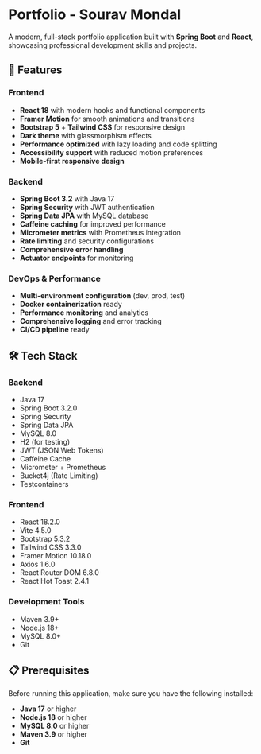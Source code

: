 # Portfolio - Sourav Mondal

A modern, full-stack portfolio application built with **Spring Boot** and **React**, showcasing professional development skills and projects.

## 🚀 Features

### Frontend

- **React 18** with modern hooks and functional components
- **Framer Motion** for smooth animations and transitions
- **Bootstrap 5** + **Tailwind CSS** for responsive design
- **Dark theme** with glassmorphism effects
- **Performance optimized** with lazy loading and code splitting
- **Accessibility support** with reduced motion preferences
- **Mobile-first responsive design**

### Backend

- **Spring Boot 3.2** with Java 17
- **Spring Security** with JWT authentication
- **Spring Data JPA** with MySQL database
- **Caffeine caching** for improved performance
- **Micrometer metrics** with Prometheus integration
- **Rate limiting** and security configurations
- **Comprehensive error handling**
- **Actuator endpoints** for monitoring

### DevOps & Performance

- **Multi-environment configuration** (dev, prod, test)
- **Docker containerization** ready
- **Performance monitoring** and analytics
- **Comprehensive logging** and error tracking
- **CI/CD pipeline** ready

## 🛠️ Tech Stack

### Backend

- Java 17
- Spring Boot 3.2.0
- Spring Security
- Spring Data JPA
- MySQL 8.0
- H2 (for testing)
- JWT (JSON Web Tokens)
- Caffeine Cache
- Micrometer + Prometheus
- Bucket4j (Rate Limiting)
- Testcontainers

### Frontend

- React 18.2.0
- Vite 4.5.0
- Bootstrap 5.3.2
- Tailwind CSS 3.3.0
- Framer Motion 10.18.0
- Axios 1.6.0
- React Router DOM 6.8.0
- React Hot Toast 2.4.1

### Development Tools

- Maven 3.9+
- Node.js 18+
- MySQL 8.0+
- Git

## 📋 Prerequisites

Before running this application, make sure you have the following installed:

- **Java 17** or higher
- **Node.js 18** or higher
- **MySQL 8.0** or higher
- **Maven 3.9** or higher
- **Git**
